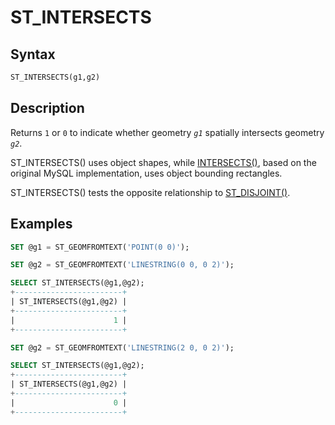 # ST_INTERSECTS

## Syntax

```sql
ST_INTERSECTS(g1,g2)
```

## Description

Returns `1` or `0` to indicate whether geometry <em>`g1`</em> spatially intersects geometry <em>`g2`</em>.

ST_INTERSECTS() uses object shapes, while [INTERSECTS()](/sql-statements-structure/geographic-geometric-features/geometry-relations/intersects), based on the original MySQL implementation, uses object bounding rectangles.

ST_INTERSECTS() tests the opposite relationship to [ST_DISJOINT()](/sql-statements-structure/geographic-geometric-features/geometry-relations/st_disjoint).

## Examples

```sql
SET @g1 = ST_GEOMFROMTEXT('POINT(0 0)');

SET @g2 = ST_GEOMFROMTEXT('LINESTRING(0 0, 0 2)');

SELECT ST_INTERSECTS(@g1,@g2);
+------------------------+
| ST_INTERSECTS(@g1,@g2) |
+------------------------+
|                      1 |
+------------------------+
```

```sql
SET @g2 = ST_GEOMFROMTEXT('LINESTRING(2 0, 0 2)');

SELECT ST_INTERSECTS(@g1,@g2);
+------------------------+
| ST_INTERSECTS(@g1,@g2) |
+------------------------+
|                      0 |
+------------------------+
```